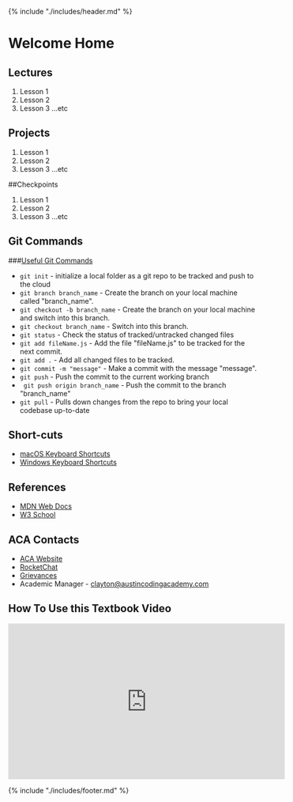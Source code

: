 {% include "./includes/header.md" %}

# Welcome Home

## Lectures
1. Lesson 1
2. Lesson 2
3. Lesson 3
...etc

## Projects
1. Lesson 1
2. Lesson 2
3. Lesson 3
...etc

##Checkpoints
1. Lesson 1
2. Lesson 2
3. Lesson 3
...etc

## Git Commands

###[Useful Git Commands](https://medium.com/flawless-app-stories/useful-git-commands-for-everyday-use-e1a4de64037d)
* ```git init``` - initialize a local folder as a git repo to be tracked and push to the cloud
* ```git branch branch_name``` - Create the branch on your local machine called "branch_name".
* ```git checkout -b branch_name``` - Create the branch on your local machine and switch into this branch.
* ```git checkout branch_name``` - Switch into this branch.
* ``` git status ``` - Check the status of tracked/untracked changed files
* ``` git add fileName.js ``` - Add the file "fileName.js" to be tracked for the next commit.
* ``` git add . ``` - Add all changed files to be tracked.
* ``` git commit -m "message" ``` - Make a commit with the message "message".
* ``` git push ``` - Push the commit to the current working branch
* ``` git push origin branch_name``` - Push the commit to the branch "branch_name"
* ``` git pull ``` - Pulls down changes from the repo to bring your local codebase up-to-date

## Short-cuts
<!-- Give them a collections of keyboard shortcuts -->
* [macOS Keyboard Shortcuts](https://support.apple.com/en-us/HT201236)
* [Windows Keyboard Shortcuts](https://turbofuture.com/computers/keyboard-shortcut-keys)

## References
<!-- References to common websites... -->
* [MDN Web Docs](https://developer.mozilla.org/en-US/docs/Web/JavaScript)
* [W3 School](https://www.w3schools.com/)

## ACA Contacts
<!-- Links to Campus Manager, RocketChat, ACA and emails... -->
* [ACA Website](https://austincodingacademy.com)
* [RocketChat](https://chat.austincodingacademy.com/home)
* [Grievances](https://austincodingacademy.com/student-grievances/)
* Academic Manager - clayton@austincodingacademy.com

## How To Use this Textbook Video
<iframe width="560" height="315" src="https://www.youtube.com/embed/XQu8TTBmGhA" frameborder="0" allow="autoplay; encrypted-media" allowfullscreen></iframe>

{% include "./includes/footer.md" %}
